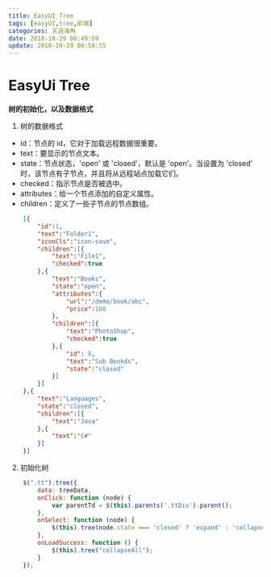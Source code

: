 ```yaml
---
title: EasyUI_Tree
tags: [easyUI,tree,前端]
categories: 天涯海角
date: 2018-10-29 00:49:59
update: 2018-10-29 00:58:55
---
```

# EasyUi Tree
 **树的初始化，以及数据格式** 
<!--more-->
1. 树的数据格式
  + id：节点的 id，它对于加载远程数据很重要。
  + text：要显示的节点文本。
  + state：节点状态，'open' 或 'closed'，默认是 'open'。当设置为 'closed' 时，该节点有子节点，并且将从远程站点加载它们。
  + checked：指示节点是否被选中。
  + attributes：给一个节点添加的自定义属性。
  + children：定义了一些子节点的节点数组。

```json
    [{
        "id":1,
        "text":"Folder1",
        "iconCls":"icon-save",
        "children":[{
            "text":"File1",
            "checked":true
        },{
            "text":"Books",
            "state":"open",
            "attributes":{
                "url":"/demo/book/abc",
                "price":100
            },
            "children":[{
                "text":"PhotoShop",
                "checked":true
            },{
                "id": 8,
                "text":"Sub Bookds",
                "state":"closed"
            }]
        }]
    },{
        "text":"Languages",
        "state":"closed",
        "children":[{
            "text":"Java"
        },{
            "text":"C#"
        }]
    }]
```
2. 初始化树

```javascript
    $(".tt").tree({
        data: treeData,
        onClick: function (node) {
            var parentTd = $(this).parents('.ttDiv').parent();
        },
        onSelect: function (node) {
            $(this).tree(node.state === 'closed' ? 'expand' : 'collapse', node.target);
        },
        onLoadSuccess: function () {
            $(this).tree("collapseAll");
        }
    });

```
